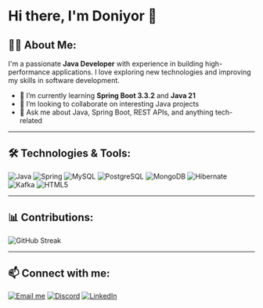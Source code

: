 # Hi there, I'm Doniyor 👋

## 👨‍💻 About Me:
I'm a passionate **Java Developer** with experience in building high-performance applications. I love exploring new technologies and improving my skills in software development.

- 🌱 I’m currently learning **Spring Boot 3.3.2** and **Java 21**
- 🤝 I’m looking to collaborate on interesting Java projects
- 💬 Ask me about Java, Spring Boot, REST APIs, and anything tech-related

---

## 🛠️ Technologies & Tools:
<p align="left">
  <img src="https://img.shields.io/badge/Java-ED8B00?style=for-the-badge&logo=java&logoColor=white" alt="Java"/>
  <img src="https://img.shields.io/badge/Spring-6DB33F?style=for-the-badge&logo=spring&logoColor=white" alt="Spring"/>
  <img src="https://img.shields.io/badge/MySQL-4479A1?style=for-the-badge&logo=mysql&logoColor=white" alt="MySQL"/>
  <img src="https://img.shields.io/badge/PostgreSQL-316192?style=for-the-badge&logo=postgresql&logoColor=white" alt="PostgreSQL"/>
  <img src="https://img.shields.io/badge/MongoDB-4EA94B?style=for-the-badge&logo=mongodb&logoColor=white" alt="MongoDB"/>
  <img src="https://img.shields.io/badge/Hibernate-59666C?style=for-the-badge&logo=hibernate&logoColor=white" alt="Hibernate"/>
  <img src="https://img.shields.io/badge/Apache%20Kafka-231F20?style=for-the-badge&logo=apache-kafka&logoColor=white" alt="Kafka"/>
  <img src="https://img.shields.io/badge/HTML5-E34F26?style=for-the-badge&logo=html5&logoColor=white" alt="HTML5"/>
</p>

---

## 📊 Contributions:
<p align="left">
  <img src="https://github-readme-streak-stats.herokuapp.com/?user=Aliabbos-Ashurov&theme=black-ice&hide_border=true&stroke=0000&background=060A0CD0" alt="GitHub Streak"/>
</p>

---

## 📫 Connect with me:
<p align="left">
  <a href="mailto:nishonovd80@gmail.com"><img src="https://img.shields.io/badge/Email-D14836?style=for-the-badge&logo=gmail&logoColor=white" alt="Email me"/></a>
  <a href="https://discord.com/"><img src="https://img.shields.io/badge/Discord-7289DA?style=for-the-badge&logo=discord&logoColor=white" alt="Discord"/></a>
  <a href="[https://linkedin.com/doniyor-nishonov-9b1520315](https://www.linkedin.com/in/doniyor-nishonov-9b1520315/)"><img src="https://img.shields.io/badge/LinkedIn-0A66C2?style=for-the-badge&logo=linkedin&logoColor=white" alt="LinkedIn"/></a>
</p>
